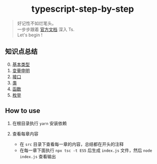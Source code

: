 <h1 align="center">typescript-step-by-step</h1>

> 好记性不如烂笔头。<br />
> 一步步跟着 [官方文档](https://www.typescriptlang.org/docs/home.html) 深入 Ts. <br />
> Let's begin !

## 知识点总结

0. [基本类型](https://github.com/liuxingyu521/typescript-step-by-step/blob/master/src/00-basic-types/index.ts)
1. [变量申明](https://github.com/liuxingyu521/typescript-step-by-step/blob/master/src/01-variable-declarations/index.ts)
2. [接口](https://github.com/liuxingyu521/typescript-step-by-step/blob/master/src/02-interfaces/index.ts)
3. [类](https://github.com/liuxingyu521/typescript-step-by-step/blob/master/src/03-classes/index.ts)
4. [函数](https://github.com/liuxingyu521/typescript-step-by-step/blob/master/src/04-functions/index.ts)
5. [枚举](https://github.com/liuxingyu521/typescript-step-by-step/blob/master/src/05-enums/index.ts)

## How to use

1. 在根目录执行 `yarn` 安装依赖
2. 查看每章内容

    - 在 `src` 目录下查看每一章的内容，总结都在开头的注释
    - 在每一章下面执行 `npx tsc -t ES5` 后生成 `index.js` 文件，然后 `node index.js` 查看输出
